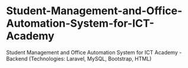 # Student-Management-and-Office-Automation-System-for-ICT-Academy
Student Management and Office Automation System for ICT Academy - Backend (Technologies: Laravel, MySQL, Bootstrap, HTML)
